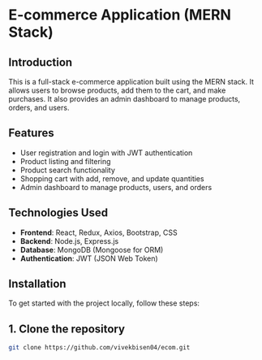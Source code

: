 # E-commerce Application (MERN Stack)


## Introduction
This is a full-stack e-commerce application built using the MERN stack. It allows users to browse products, add them to the cart, and make purchases. It also provides an admin dashboard to manage products, orders, and users.

## Features
- User registration and login with JWT authentication
- Product listing and filtering
- Product search functionality
- Shopping cart with add, remove, and update quantities
- Admin dashboard to manage products, users, and orders

## Technologies Used
- **Frontend**: React, Redux, Axios, Bootstrap, CSS
- **Backend**: Node.js, Express.js
- **Database**: MongoDB (Mongoose for ORM)
- **Authentication**: JWT (JSON Web Token)


## Installation
To get started with the project locally, follow these steps:

## 1. Clone the repository
```bash
git clone https://github.com/vivekbisen04/ecom.git
